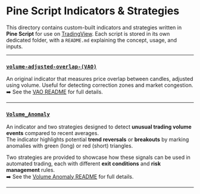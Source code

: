 
# Pine Script Indicators & Strategies

This directory contains custom-built indicators and strategies written in **Pine Script** for use on [TradingView](https://www.tradingview.com/). Each script is stored in its own dedicated folder, with a `README.md` explaining the concept, usage, and inputs.

---

### [`volume-adjusted-overlap-(VAO)`](./volume-adjusted-overlap-(VAO)/)
An original indicator that measures price overlap between candles, adjusted using volume. Useful for detecting correction zones and market congestion.  
➡️ See the [VAO README](./volume-adjusted-overlap-(VAO)/readme.md) for full details.

---

### [`Volume_Anomaly`](./Volume_Anomaly/)
An indicator and two strategies designed to detect **unusual trading volume events** compared to recent averages.  
The indicator highlights potential **trend reversals** or **breakouts** by marking anomalies with green (long) or red (short) triangles.  

Two strategies are provided to showcase how these signals can be used in automated trading, each with different **exit conditions** and **risk management** rules.  
➡️ See the [Volume Anomaly README](./Volume_Anomaly/readme.md) for full details.

---
